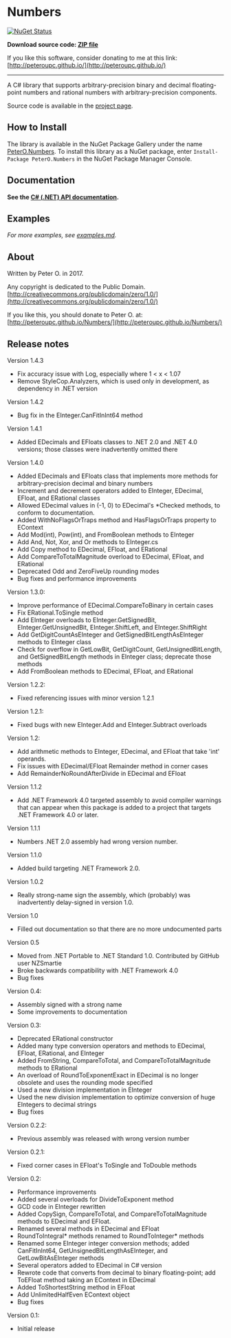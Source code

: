 Numbers
====
[![NuGet Status](http://img.shields.io/nuget/v/PeterO.Numbers.svg?style=flat)](https://www.nuget.org/packages/PeterO.Numbers)

**Download source code: [ZIP file](https://github.com/peteroupc/Numbers/archive/master.zip)**

If you like this software, consider donating to me at this link: [http://peteroupc.github.io/](http://peteroupc.github.io/)

----

A C# library that supports arbitrary-precision binary and decimal floating-point numbers and rational numbers with arbitrary-precision components.

Source code is available in the [project page](https://github.com/peteroupc/Numbers).

How to Install
---------
The library is available in the
NuGet Package Gallery under the name
[PeterO.Numbers](https://www.nuget.org/packages/PeterO.Numbers). To install
this library as a NuGet package, enter `Install-Package PeterO.Numbers` in the
NuGet Package Manager Console.

Documentation
------------

**See the [C# (.NET) API documentation](https://peteroupc.github.io/Numbers/docs/).**

Examples
----------

*For more examples, see [examples.md](https://github.com/peteroupc/Numbers/tree/master/examples.md).*

About
-----------

Written by Peter O. in 2017.

Any copyright is dedicated to the Public Domain.
[http://creativecommons.org/publicdomain/zero/1.0/](http://creativecommons.org/publicdomain/zero/1.0/)

If you like this, you should donate to Peter O.
at: [http://peteroupc.github.io/Numbers/](http://peteroupc.github.io/Numbers/)

Release notes
-------

Version 1.4.3

- Fix accuracy issue with Log, especially where 1 < x < 1.07
- Remove StyleCop.Analyzers, which is used only in development, as dependency in .NET version

Version 1.4.2

- Bug fix in the EInteger.CanFitInInt64 method

Version 1.4.1

- Added EDecimals and EFloats classes to .NET 2.0 and .NET 4.0 versions; those classes were inadvertently omitted there

Version 1.4.0

- Added EDecimals and EFloats class that implements more methods for arbitrary-precision decimal and binary numbers
- Increment and decrement operators added to EInteger, EDecimal, EFloat, and ERational classes
- Allowed EDecimal values in (-1, 0) to EDecimal's *Checked methods, to conform to documentation.
- Added WithNoFlagsOrTraps method and HasFlagsOrTraps property to EContext
- Add Mod(int), Pow(int), and FromBoolean methods to EInteger
- Add And, Not, Xor, and Or methods to EInteger.cs
- Add Copy method to EDecimal, EFloat, and ERational
- Add CompareToTotalMagnitude overload to EDecimal, EFloat, and ERational
- Deprecated Odd and ZeroFiveUp rounding modes
- Bug fixes and performance improvements

Version 1.3.0:

- Improve performance of EDecimal.CompareToBinary in certain cases
- Fix ERational.ToSingle method
- Add EInteger overloads to EInteger.GetSignedBit, EInteger.GetUnsignedBit, EInteger.ShiftLeft, and EInteger.ShiftRight
- Add GetDigitCountAsEInteger and GetSignedBitLengthAsEInteger methods to EInteger class
- Check for overflow in GetLowBit, GetDigitCount, GetUnsignedBitLength, and
  GetSignedBitLength methods in EInteger class; deprecate those methods
- Add FromBoolean methods to EDecimal, EFloat, and ERational

Version 1.2.2:

- Fixed referencing issues with minor version 1.2.1

Version 1.2.1:

- Fixed bugs with new EInteger.Add and EInteger.Subtract overloads

Version 1.2:

- Add arithmetic methods to EInteger, EDecimal, and EFloat that
 take 'int' operands.
- Fix issues with EDecimal/EFloat Remainder method in corner cases
- Add RemainderNoRoundAfterDivide in EDecimal and EFloat

Version 1.1.2

- Add .NET Framework 4.0 targeted assembly to avoid compiler warnings that can appear when this package is added to a project that targets .NET Framework 4.0 or later.

Version 1.1.1

- Numbers .NET 2.0 assembly had wrong version number.

Version 1.1.0

- Added build targeting .NET Framework 2.0.

Version 1.0.2

- Really strong-name sign the assembly, which (probably) was inadvertently delay-signed in version 1.0.

Version 1.0

- Filled out documentation so that there are no more undocumented parts

Version 0.5

- Moved from .NET Portable to .NET Standard 1.0. Contributed by GitHub user NZSmartie
- Broke backwards compatibility with .NET Framework 4.0
- Bug fixes

Version 0.4:

- Assembly signed with a strong name
- Some improvements to documentation

Version 0.3:

- Deprecated ERational constructor
- Added many type conversion operators and methods
 to EDecimal, EFloat, ERational, and EInteger
- Added FromString, CompareToTotal, and
  CompareToTotalMagnitude methods to ERational
- An overload of RoundToExponentExact in EDecimal is
 no longer obsolete and uses the rounding mode specified
- Used a new division implementation in EInteger
- Used the new division implementation to optimize conversion
  of huge EIntegers to decimal strings
- Bug fixes

Version 0.2.2:

- Previous assembly was released with wrong version number

Version 0.2.1:

- Fixed corner cases in EFloat's ToSingle and ToDouble methods

Version 0.2:

- Performance improvements
- Added several overloads for DivideToExponent method
- GCD code in EInteger rewritten
- Added CopySign, CompareToTotal, and CompareToTotalMagnitude
 methods to EDecimal and EFloat.
- Renamed several methods in EDecimal and EFloat
- RoundToIntegral\* methods renamed to RoundToInteger\* methods
- Renamed some EInteger integer conversion methods; added
 CanFitInInt64, GetUnsignedBitLengthAsEInteger,
 and GetLowBitAsEInteger methods
- Several operators added to EDecimal in C# version
- Rewrote code that converts from decimal to binary floating-point;
 add ToEFloat method taking an EContext in EDecimal
- Added ToShortestString method in EFloat
- Add UnlimitedHalfEven EContext object
- Bug fixes

Version 0.1:

- Initial release
